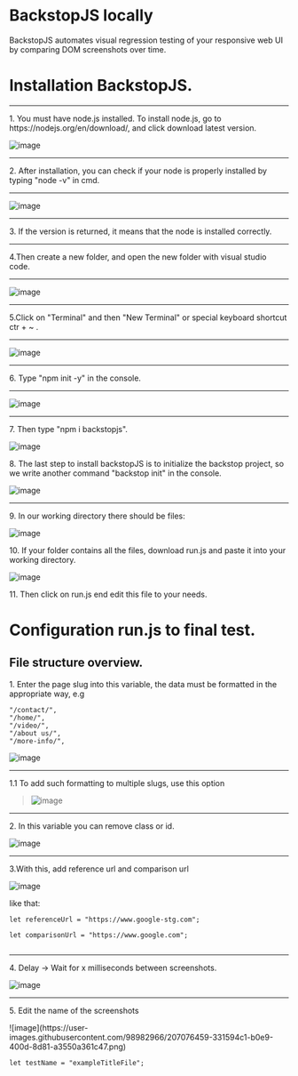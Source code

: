 # BackstopJS locally
BackstopJS automates visual regression testing of your responsive web UI by comparing DOM screenshots over time.


# Installation BackstopJS.

<hr>

<p>1. You must have node.js installed. To install node.js, go to https://nodejs.org/en/download/, and click download latest version.</p>

![image](https://user-images.githubusercontent.com/98982966/207054626-99b4a7b5-866e-41cf-97a8-149e83591681.png)

<hr>

<p>2. After installation, you can check if your node is properly installed by typing "node -v" in cmd.</p>

<hr>

![image](https://user-images.githubusercontent.com/98982966/207055948-0350d6ca-b63c-4a22-9477-42f737b72404.png)

<hr>

<p>3. If the version is returned, it means that the node is installed correctly.</p>

<hr>

<p>4.Then create a new folder, and open the new folder with visual studio code.</p>

<hr>

![image](https://user-images.githubusercontent.com/98982966/207054039-baeff9e5-8b18-4029-ab66-d9aa9356e9b7.png)

<hr>

<p>5.Click on "Terminal" and then "New Terminal" or special keyboard shortcut ctr + ~ .</p>

<hr>

![image](https://user-images.githubusercontent.com/98982966/207055066-88261ad0-8c12-4b62-a270-bcf8b91361bf.png)

<hr>

<p>6. Type "npm init -y" in the console.</p>

<hr>

![image](https://user-images.githubusercontent.com/98982966/207052447-54f31473-be0b-41b5-b0a5-51557f051fd9.png)


<hr>

<p>7. Then type "npm i backstopjs".</p>

![image](https://user-images.githubusercontent.com/98982966/207052584-aa5ebcca-b715-4114-8ba9-d1287569689b.png)


<p>8. The last step to install backstopJS is to initialize the backstop project, so we write another command "backstop init" in the console.</p>

![image](https://user-images.githubusercontent.com/98982966/207052781-55950f56-461f-415d-9dd3-356bbe1613ce.png)

<hr>

<p>9. In our working directory there should be files: </p>

![image](https://user-images.githubusercontent.com/98982966/207053190-4c8031c7-ef84-428c-ae93-a02f48a07e0c.png)

<p>10. If your folder contains all the files, download run.js and paste it into your working directory.</p>

![image](https://user-images.githubusercontent.com/98982966/207065713-d053044c-8b5f-4203-90d5-e22e817a4628.png)

<p>11. Then click on run.js end edit this file to your needs.</p>

# Configuration run.js to final test.

## File structure overview.

<p>1. Enter the page slug into this variable, the data must be formatted in the appropriate way, e.g </p>

```
"/contact/",
"/home/",
"/video/",
"/about us/",
"/more-info/",
```

![image](https://user-images.githubusercontent.com/98982966/207070278-35adf029-ce45-43ea-89d7-b7bcb4f396df.png)

<hr>

<p>1.1 To add such formatting to multiple slugs, use this option</p>

> ![image](https://user-images.githubusercontent.com/98982966/207071898-15804b1f-2702-48b9-8336-521fb2a5a77b.png)

<hr>

<p>2. In this variable you can remove class or id. </p>

![image](https://user-images.githubusercontent.com/98982966/207073313-47a03a26-22af-461a-9798-caaee84df29f.png)

<hr>

<p>3.With this, add reference url and comparison url</p>

![image](https://user-images.githubusercontent.com/98982966/207074586-82be4497-d859-40b4-8d05-144f0a74e523.png)

<p>like that:</p>

```
let referenceUrl = "https://www.google-stg.com";

let comparisonUrl = "https://www.google.com"; 
  
```
<hr>

<p>4. Delay -> Wait for x milliseconds between screenshots.</p>

![image](https://user-images.githubusercontent.com/98982966/207075473-4b9313db-d58d-4f9e-8e20-bae8eee42ce0.png)

<hr>

<p>5. Edit the name of the screenshots</p>
![image](https://user-images.githubusercontent.com/98982966/207076459-331594c1-b0e9-400d-8d81-a3550a361c47.png)

```
let testName = "exampleTitleFile"; 
```

